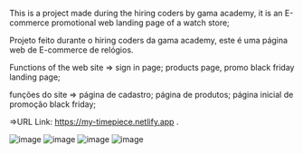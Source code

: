 This is a project made during the hiring coders by gama academy, it is an E-commerce promotional web landing page of a watch store;

Projeto feito durante o hiring coders da gama academy, este é uma página web de E-commerce de relógios.

Functions of the web site => sign in page; products page, promo black friday landing page;

funções do site => página de cadastro; página de produtos; página inicial de promoção black friday;

=>URL Link: https://my-timepiece.netlify.app .


![image](https://user-images.githubusercontent.com/64990900/126820105-21e718c8-8923-4c40-90e3-28d11dcf5afa.png)
![image](https://user-images.githubusercontent.com/64990900/126722931-d1b222b8-15c9-44a5-bb22-010b0a9e531c.png)
![image](https://user-images.githubusercontent.com/64990900/126722942-116a8d5e-fd8d-40eb-8efb-b05d1125f762.png)
![image](https://user-images.githubusercontent.com/64990900/126722955-55ce2317-0f59-4553-a2d5-26fc37acd1a0.png)

